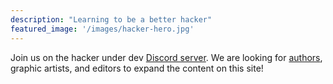 ```yaml
---
description: "Learning to be a better hacker"
featured_image: '/images/hacker-hero.jpg'
---
```


Join us on the hacker under dev [Discord server](https://discord.gg/VD85cVhhDb). We are looking for [authors](https://github.com/Greenjam94/HackerUnderDev/issues/2), graphic artists, and editors to expand the content on this site!